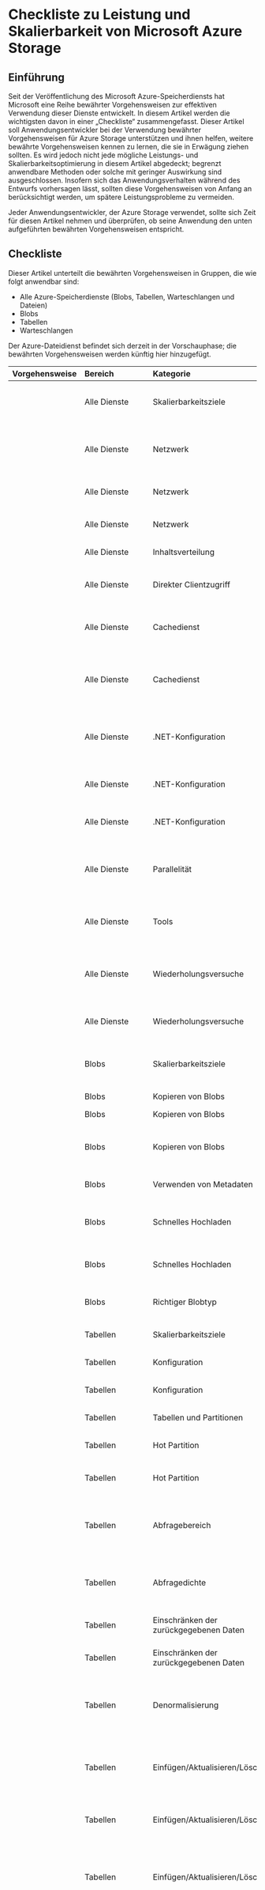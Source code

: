 <properties title="Checkliste zu Leistung und Skalierbarkeit von Microsoft Azure Storage" pageTitle="Checkliste zu Leistung und Skalierbarkeit von Microsoft Azure Storage" description="Erforderlich" metaKeywords="Optional" services="Optional" solutions="Optional" documentationCenter="Optional" authors="Tamra Myers" videoId="Optional" scriptId="Optional" />

<tags ms.service="storage" ms.workload="storage" ms.tgt_pltfrm="na" ms.devlang="dotnet" ms.topic="article" ms.date="10/08/2014" ms.author="tamram" />

# Checkliste zu Leistung und Skalierbarkeit von Microsoft Azure Storage

## Einführung

Seit der Veröffentlichung des Microsoft Azure-Speicherdiensts hat Microsoft eine Reihe bewährter Vorgehensweisen zur effektiven Verwendung dieser Dienste entwickelt. In diesem Artikel werden die wichtigsten davon in einer „Checkliste“ zusammengefasst. Dieser Artikel soll Anwendungsentwickler bei der Verwendung bewährter Vorgehensweisen für Azure Storage unterstützen und ihnen helfen, weitere bewährte Vorgehensweisen kennen zu lernen, die sie in Erwägung ziehen sollten. Es wird jedoch nicht jede mögliche Leistungs- und Skalierbarkeitsoptimierung in diesem Artikel abgedeckt; begrenzt anwendbare Methoden oder solche mit geringer Auswirkung sind ausgeschlossen. Insofern sich das Anwendungsverhalten während des Entwurfs vorhersagen lässt, sollten diese Vorgehensweisen von Anfang an berücksichtigt werden, um spätere Leistungsprobleme zu vermeiden.

Jeder Anwendungsentwickler, der Azure Storage verwendet, sollte sich Zeit für diesen Artikel nehmen und überprüfen, ob seine Anwendung den unten aufgeführten bewährten Vorgehensweisen entspricht.

## Checkliste

Dieser Artikel unterteilt die bewährten Vorgehensweisen in Gruppen, die wie folgt anwendbar sind:

-   Alle Azure-Speicherdienste (Blobs, Tabellen, Warteschlangen und Dateien)
-   Blobs
-   Tabellen
-   Warteschlangen

Der Azure-Dateidienst befindet sich derzeit in der Vorschauphase; die bewährten Vorgehensweisen werden künftig hier hinzugefügt.

<table>
<colgroup>
<col width="25%" />
<col width="25%" />
<col width="25%" />
<col width="25%" />
</colgroup>
<thead>
<tr class="header">
<th align="left">Vorgehensweise</th>
<th align="left">Bereich</th>
<th align="left">Kategorie</th>
<th align="left">Frage</th>
</tr>
</thead>
<tbody>
<tr class="odd">
<td align="left"></td>
<td align="left">Alle Dienste</td>
<td align="left">Skalierbarkeitsziele</td>
<td align="left"><a href="#subheading1">Ist Ihre Anwendung so konzipiert, dass die Skalierbarkeitsziele nicht überschritten werden?</a></td>
</tr>
<tr class="even">
<td align="left"></td>
<td align="left">Alle Dienste</td>
<td align="left">Netzwerk</td>
<td align="left"><a href="#subheading2">Haben die clientseitigen Geräte genügend Bandbreite und niedrige Latenz, um die erforderliche Leistung zu erzielen?</a></td>
</tr>
<tr class="odd">
<td align="left"></td>
<td align="left">Alle Dienste</td>
<td align="left">Netzwerk</td>
<td align="left"><a href="#subheading3">Haben die clientseitigen Geräte eine ausreichend hohe Verbindungsqualität?</a></td>
</tr>
<tr class="even">
<td align="left"></td>
<td align="left">Alle Dienste</td>
<td align="left">Netzwerk</td>
<td align="left"><a href="#subheading4">Befindet sich die Clientanwendung in der Nähe des Speicherkontos?</a></td>
</tr>
<tr class="odd">
<td align="left"></td>
<td align="left">Alle Dienste</td>
<td align="left">Inhaltsverteilung</td>
<td align="left"><a href="#subheadin5">Verwenden Sie ein CDN für die Inhaltsverteilung?</a></td>
</tr>
<tr class="even">
<td align="left"></td>
<td align="left">Alle Dienste</td>
<td align="left">Direkter Clientzugriff</td>
<td align="left"><a href="#subheading6">Verwenden Sie SAS und CORS statt eines Proxys, um direkten Zugriff auf den Speicher zu erlauben?</a></td>
</tr>
<tr class="odd">
<td align="left"></td>
<td align="left">Alle Dienste</td>
<td align="left">Cachedienst</td>
<td align="left"><a href="#subheading7">Speichert Ihre Anwendung Daten im Cache, die häufig verwendet werden und sich selten ändern?</a></td>
</tr>
<tr class="even">
<td align="left"></td>
<td align="left">Alle Dienste</td>
<td align="left">Cachedienst</td>
<td align="left"><a href="#subheading8">Führt Ihre Anwendung Batchaktualisierungen durch (durch clientseitige Zwischenspeicherung und anschließendes Hochladen in größeren Mengen)?</a></td>
</tr>
<tr class="odd">
<td align="left"></td>
<td align="left">Alle Dienste</td>
<td align="left">.NET-Konfiguration</td>
<td align="left"><a href="#subheading9">Haben Sie Ihren Client zur Verwendung einer ausreichenden Anzahl gleichzeitiger Verbindungen konfiguriert?</a></td>
</tr>
<tr class="even">
<td align="left"></td>
<td align="left">Alle Dienste</td>
<td align="left">.NET-Konfiguration</td>
<td align="left"><a href="#subheading10">Haben Sie .NET zur Verwendung einer ausreichenden Anzahl von Threads konfiguriert?</a></td>
</tr>
<tr class="odd">
<td align="left"></td>
<td align="left">Alle Dienste</td>
<td align="left">.NET-Konfiguration</td>
<td align="left"><a href="#subheading11">Verwenden Sie .NET 4.5 oder höher mit verbesserter Garbage Collection?</a></td>
</tr>
<tr class="even">
<td align="left"></td>
<td align="left">Alle Dienste</td>
<td align="left">Parallelität</td>
<td align="left"><a href="#subheading12">Haben Sie sichergestellt, dass die Parallelität entsprechend gebunden ist, sodass weder die Clientkapazitäten noch die Skalierbarkeitsziele überlastet werden?</a></td>
</tr>
<tr class="odd">
<td align="left"></td>
<td align="left">Alle Dienste</td>
<td align="left">Tools</td>
<td align="left"><a href="#subheading13">Verwenden Sie die aktuellste Version der von Microsoft bereitgestellten Clientbibliotheken und Tools?</a></td>
</tr>
<tr class="even">
<td align="left"></td>
<td align="left">Alle Dienste</td>
<td align="left">Wiederholungsversuche</td>
<td align="left"><a href="#subheading14">Verwenden Sie exponentiell ansteigende Wartezeiten für Wiederholungsversuche, um Fehler und Zeitüberschreitungen zu vermeiden?</a></td>
</tr>
<tr class="odd">
<td align="left"></td>
<td align="left">Alle Dienste</td>
<td align="left">Wiederholungsversuche</td>
<td align="left"><a href="#subheading15">Vermeidet Ihre Anwendung Wiederholungsversuche für nicht wiederholbare Fehler?</a></td>
</tr>
<tr class="even">
<td align="left"></td>
<td align="left">Blobs</td>
<td align="left">Skalierbarkeitsziele</td>
<td align="left"><a href="#subheading16">Bleibt Ihre Anwendung innerhalb der Bandbreiten- oder Vorgangs-Skalierbarkeitsziele für einzelne Blobs?</a></td>
</tr>
<tr class="odd">
<td align="left"></td>
<td align="left">Blobs</td>
<td align="left">Kopieren von Blobs</td>
<td align="left"><a href="#subheading17">Kopieren Sie Blobs effizient?</a></td>
</tr>
<tr class="even">
<td align="left"></td>
<td align="left">Blobs</td>
<td align="left">Kopieren von Blobs</td>
<td align="left"><a href="#subheading18">Verwenden Sie AzCopy für Massenkopien von Blobs?</a></td>
</tr>
<tr class="odd">
<td align="left"></td>
<td align="left">Blobs</td>
<td align="left">Kopieren von Blobs</td>
<td align="left"><a href="#subheading19">Verwenden Sie Azure Import/Export zum Übertragen von großen Datenmengen?</a></td>
</tr>
<tr class="even">
<td align="left"></td>
<td align="left">Blobs</td>
<td align="left">Verwenden von Metadaten</td>
<td align="left"><a href="#subheading20">Speichern Sie häufig verwendete Metadaten für Blobs in ihren Metadaten?</a></td>
</tr>
<tr class="odd">
<td align="left"></td>
<td align="left">Blobs</td>
<td align="left">Schnelles Hochladen</td>
<td align="left"><a href="#subheading21">Wenn Sie versuchen, einen Blob schnell hochzuladen, laden Sie dann Blöcke parallel hoch?</a></td>
</tr>
<tr class="even">
<td align="left"></td>
<td align="left">Blobs</td>
<td align="left">Schnelles Hochladen</td>
<td align="left"><a href="#subheading22">Wenn Sie versuchen, mehrere Blobs schnell hochzuladen, laden Sie dann Blobs parallel hoch?</a></td>
</tr>
<tr class="odd">
<td align="left"></td>
<td align="left">Blobs</td>
<td align="left">Richtiger Blobtyp</td>
<td align="left"><a href="#subheading23">Verwenden Sie jeweils Seiten-Blobs oder Block-Blobs?</a></td>
</tr>
<tr class="even">
<td align="left"></td>
<td align="left">Tabellen</td>
<td align="left">Skalierbarkeitsziele</td>
<td align="left"><a href="#subheading24">Nähern Sie sich den Skalierbarkeitszielen für Entitäten pro Sekunde?</a></td>
</tr>
<tr class="odd">
<td align="left"></td>
<td align="left">Tabellen</td>
<td align="left">Konfiguration</td>
<td align="left"><a href="#subheading25">Verwenden Sie JSON für Ihre Tabellenanforderungen?</a></td>
</tr>
<tr class="even">
<td align="left"></td>
<td align="left">Tabellen</td>
<td align="left">Konfiguration</td>
<td align="left"><a href="#subheading26">Haben Sie Nagle deaktiviert, um die Leistung kleiner Anfragen zu verbessern?</a></td>
</tr>
<tr class="odd">
<td align="left"></td>
<td align="left">Tabellen</td>
<td align="left">Tabellen und Partitionen</td>
<td align="left"><a href="#subheading27">Haben Sie Ihre Daten richtig partitioniert?</a></td>
</tr>
<tr class="even">
<td align="left"></td>
<td align="left">Tabellen</td>
<td align="left">Hot Partition</td>
<td align="left"><a href="#subheading28">Vermeiden Sie Nur-Anhängen/Nur-Voranstellen-Muster?</a></td>
</tr>
<tr class="odd">
<td align="left"></td>
<td align="left">Tabellen</td>
<td align="left">Hot Partition</td>
<td align="left"><a href="#subheading29">Verteilen sich Ihre Einfügungen/Aktualisierungen auf mehrere Partitionen?</a></td>
</tr>
<tr class="even">
<td align="left"></td>
<td align="left">Tabellen</td>
<td align="left">Abfragebereich</td>
<td align="left"><a href="#subheading30">Haben Sie Ihr Schema so konzipiert, dass in den meisten Fällen Punktabfragen verwendet werden können und Tabellenabfragen nur sparsam erfolgen?</a></td>
</tr>
<tr class="odd">
<td align="left"></td>
<td align="left">Tabellen</td>
<td align="left">Abfragedichte</td>
<td align="left"><a href="#subheading31">Erfassen Ihre Abfragen normalerweise nur Zeilen für die Rückgabe, die Ihre Anwendung auch verwenden wird?</a></td>
</tr>
<tr class="even">
<td align="left"></td>
<td align="left">Tabellen</td>
<td align="left">Einschränken der zurückgegebenen Daten</td>
<td align="left"><a href="#subheading32">Verwenden Sie Filterung, um die Rückgabe nicht benötigter Entitäten zu vermeiden?</a></td>
</tr>
<tr class="odd">
<td align="left"></td>
<td align="left">Tabellen</td>
<td align="left">Einschränken der zurückgegebenen Daten</td>
<td align="left"><a href="#subheading33">Verwenden Sie Projektion, um die Rückgabe nicht benötigter Eigenschaften zu vermeiden?</a></td>
</tr>
<tr class="even">
<td align="left"></td>
<td align="left">Tabellen</td>
<td align="left">Denormalisierung</td>
<td align="left"><a href="#subheading34">Haben Sie Ihre Daten so normalisiert, dass Sie ineffiziente Abfragen oder mehrere Leseanforderungen beim Abrufen von Daten vermeiden?</a></td>
</tr>
<tr class="odd">
<td align="left"></td>
<td align="left">Tabellen</td>
<td align="left">Einfügen/Aktualisieren/Löschen</td>
<td align="left"><a href="#subheading35">Verwenden Sie Batchverarbeitung für Anforderungen, die transaktional oder gleichzeitig erfolgen, um Roundtrips zu reduzieren?</a></td>
</tr>
<tr class="even">
<td align="left"></td>
<td align="left">Tabellen</td>
<td align="left">Einfügen/Aktualisieren/Löschen</td>
<td align="left"><a href="#subheading36">Vermeiden Sie das Abrufen von Entitäten, nur um zu bestimmen, ob Einfügen oder Aktualisieren erforderlich ist?</a></td>
</tr>
<tr class="odd">
<td align="left"></td>
<td align="left">Tabellen</td>
<td align="left">Einfügen/Aktualisieren/Löschen</td>
<td align="left"><a href="#subheading37">Haben Sie überlegt, Datenreihen, die häufig zusammen abgerufen werden, in einer einzigen Entität als Eigenschaften zu speichern statt in mehreren Entitäten?</a></td>
</tr>
<tr class="even">
<td align="left"></td>
<td align="left">Tabellen</td>
<td align="left">Einfügen/Aktualisieren/Löschen</td>
<td align="left"><a href="#subheading38">Haben Sie überlegt, für Entitäten, die immer zusammen abgerufen werden und in Batches geschrieben werden können (z. B. Zeitreihendaten), Blobs statt Tabellen zu verwenden?</a></td>
</tr>
<tr class="odd">
<td align="left"></td>
<td align="left">Warteschlangen</td>
<td align="left">Skalierbarkeitsziele</td>
<td align="left"><a href="#subheading39">Nähern Sie sich den Skalierbarkeitszielen für Nachrichten pro Sekunde?</a></td>
</tr>
<tr class="even">
<td align="left"></td>
<td align="left">Warteschlangen</td>
<td align="left">Konfiguration</td>
<td align="left"><a href="#subheading40">Haben Sie Nagle deaktiviert, um die Leistung kleiner Anfragen zu verbessern?</a></td>
</tr>
<tr class="odd">
<td align="left"></td>
<td align="left">Warteschlangen</td>
<td align="left">Nachrichtengröße</td>
<td align="left"><a href="#subheading41">Sind Ihre Nachrichten kompakt, um die Leistung der Warteschlange zu verbessern?</a></td>
</tr>
<tr class="even">
<td align="left"></td>
<td align="left">Warteschlangen</td>
<td align="left">Massenabruf</td>
<td align="left"><a href="#subheading41">Rufen Sie mehrere Nachrichten mit einem einzigen „Get“-Vorgang ab?</a></td>
</tr>
<tr class="odd">
<td align="left"></td>
<td align="left">Warteschlangen</td>
<td align="left">Abrufhäufigkeit</td>
<td align="left"><a href="#subheading42">Rufen Sie häufig genug ab, um die gefühlte Latenz der Anwendung zu reduzieren?</a></td>
</tr>
<tr class="even">
<td align="left"></td>
<td align="left">Warteschlangen</td>
<td align="left">Aktualisieren von Nachrichten</td>
<td align="left"><a href="#subheading43">Verwenden Sie UpdateMessage, um den Fortschritt bei der Nachrichtenverarbeitung zu speichern und so nicht die gesamten Nachrichten erneut verarbeiten zu müssen, falls ein Fehler auftritt?</a></td>
</tr>
<tr class="odd">
<td align="left"></td>
<td align="left">Warteschlangen</td>
<td align="left">Architektur</td>
<td align="left"><a href="#subheading44">Verwenden Sie Warteschlangen, um die gesamte Anwendung besser skalierbar zu machen, indem Sie Arbeitsauslastungen mit langer Laufzeit aus dem kritischen Pfad heraushalten und unabhängig skalieren?</a></td>
</tr>
</tbody>
</table>

## <a name="allservices"></a>Alle Dienste

In diesem Abschnitt sind bewährte Vorgehensweisen für die Verwendung von allen Azure-Speicherdiensten (Blobs, Tabellen, Warteschlangen und Dateien) aufgelistet.

### <a name="subheading1"></a>Skalierbarkeitsziele

Jeder Azure-Speicherdienst hat Skalierbarkeitsziele für Kapazität (GB), Transaktionsrate und Bandbreite. Wenn Ihre Anwendung eines der Skalierbarkeitsziele erreicht oder überschreitet, kann es zu erhöhter Transaktionslatenz oder Drosselung kommen. Sobald ein Speicherdienst Ihre Anwendung drosselt, gibt der Dienst den Fehlercode „503 Server Busy“ oder „500 Operation Timeout“ für manche Speichertransaktionen zurück. In diesem Abschnitt werden die allgemeine Vorgehensweise zur Handhabung von Skalierbarkeitszielen sowie speziell die Bandbreiten-Skalierbarkeitsziele behandelt. In späteren Abschnitten zu den einzelnen Speicherdiensten werden die Skalierbarkeitsziele im jeweiligen Dienstkontext erläutert:

-   [Blob-Bandbreite und Anfragen pro Sekunde][Bleibt Ihre Anwendung innerhalb der Bandbreiten- oder Vorgangs-Skalierbarkeitsziele für einzelne Blobs?]
-   [Tabellenentitäten pro Sekunde][Nähern Sie sich den Skalierbarkeitszielen für Entitäten pro Sekunde?]
-   [Warteschlangennachrichten pro Sekunde][Nähern Sie sich den Skalierbarkeitszielen für Nachrichten pro Sekunde?]

#### <a name="sub1bandwidth"></a>Bandbreiten-Skalierbarkeitsziele für alle Dienste

Zum Redaktionszeitpunkt betrugen die Bandbreitenziele in den USA für georedundante Speicherkonten (GRS) 10 Gigabit pro Sekunde (GBit/s) für eingehende Daten (an das Speicherkonto gesendete Daten) und 20 Gigabit pro Sekunde (GBit/s) für ausgehende Daten (vom Speicherkonto aus gesendete Daten). Für lokale redundante Speicherkonten (LRS) liegen die Grenzen höher – 20 GBit/s für eingehende und 30 GBit/s für ausgehende Daten. Internationale Bandbreitengrenzen können niedriger sein. Informationen dazu finden Sie auf der Seite [Skalierbarkeitsziele][Skalierbarkeitsziele]. Weitere Informationen zu den Speicherredundanzoptionen finden Sie unter den Links zu [Nützliche Ressourcen][Nützliche Ressourcen] weiter unten.

#### Vorgehensweise bei Annäherung an das Skalierbarkeitsziel

Wenn sich Ihre Anwendung den Skalierbarkeitszielen für ein Speicherkonto nähert, sollten Sie eine der folgenden Vorgehensweisen wählen:

-   Berücksichtigen Sie die Arbeitsauslastung, aufgrund derer Ihre Anwendung das Skalierbarkeitsziel erreicht oder überschreitet. Können Sie diese anders konzipieren, um weniger Bandbreite bzw. Kapazität oder weniger Transaktionen zu verwenden?
-   Wenn eine Anwendung eines der Skalierbarkeitsziele überschreiten muss, sollten Sie mehrere Speicherkonten erstellen und die Anwendungsdaten auf mehrere Speicherkonten aufteilen. Konzipieren Sie in diesem Fall die Anwendung so, dass Sie künftig weitere Speicherkonten für den Lastenausgleich hinzufügen können. Zum Redaktionszeitpunkt konnte jedes Azure-Abonnement über bis zu 100 Speicherkonten verfügen. Speicherkonten verursachen keine Kosten außer die Nutzung in Bezug auf gespeicherte Daten, durchgeführte Transaktionen und übertragene Daten.
-   Wenn Ihre Anwendung das Bandbreitenziel erreicht, versuchen Sie, die Daten im Client zu komprimieren, um die erforderliche Bandbreite zum Senden der Daten an den Speicherdienst zu reduzieren. Obwohl dies Bandbreite spart und die Netzwerkleistung erhöhen kann, kann es auch negative Auswirkungen haben. Sie sollten die Leistungsauswirkung in Bezug auf die zusätzliche Verarbeitung beim Komprimieren und Dekomprimieren der Daten im Client beobachten. Außerdem kann das Speichern komprimierter Daten die Fehlerbehebung erschweren, da es schwieriger sein kann, gespeicherte Daten mithilfe von Standardtools anzuzeigen.
-   Wenn Ihre Anwendung die Skalierbarkeitsziele erreicht, stellen Sie sicher, dass Sie exponentiell ansteigende Wartezeiten für Wiederholungsversuche verwenden (siehe [Wiederholungsversuche][Verwenden Sie exponentiell ansteigende Wartezeiten für Wiederholungsversuche, um Fehler und Zeitüberschreitungen zu vermeiden?]). Sie sollten besser sicherstellen, dass Sie sich nicht an die Skalierbarkeitsziele annähern (mit einer der oben angegebenen Methoden), aber dies sorgt ebenfalls dafür, dass die Anwendung keine schnellen Wiederholungen versucht, sodass die Drosselung schlimmer wird.

#### Nützliche Ressourcen

Die folgenden Links enthalten zusätzliche Details zu den Skalierbarkeitszielen:

-   Sie können die aktuellen Skalierbarkeitsziele auf der Seite [Ziele für Skalierbarkeit und Leistung des Azure-Speichers][Skalierbarkeitsziele] auf MSDN anzeigen.
-   Mehr über Speicherredundanzoptionen erfahren Sie im Blogbeitrag [Windows Azure-Speicher: Redundanzoptionen und Lesezugriff georedundanter Speicher][Windows Azure-Speicher: Redundanzoptionen und Lesezugriff georedundanter Speicher] – weitere Details im nächsten Abschnitt.
-   Aktuelle Informationen zu den Preisdetails für Azure-Dienste finden Sie auf der Seite [Azure-Preise auf einen Blick][Azure-Preise auf einen Blick].

### Netzwerk

Auch wenn die API-Aufrufe eine Rolle spielen, haben häufig die physischen Netzwerkeinschränkungen deutliche Auswirkungen auf die Leistung. Nachfolgend sind einige der Einschränkungen beschrieben, auf die Benutzer treffen können.

#### Client-Netzwerkkapazität

##### <a name="subheading2"></a>Durchsatz

Bei der Bandbreite liegt das Problem häufig in der Clientkapazität. Während beispielsweise ein Speicherkonto 10 GBit/s oder mehr an eingehenden Daten verarbeiten kann (siehe [Bandbreiten-Skalierbarkeitsziele][Bandbreiten-Skalierbarkeitsziele]), beträgt die Netzwerkgeschwindigkeit in einer „kleinen“ Azure-Workerrolleninstanz maximal 100 MBit/s. Größere Azure-Instanzen verfügen über NICs mit höherer Kapazität, daher sollten Sie erwägen, eine größere Instanz oder mehr VMs zu verwenden, wenn Sie höhere Netzwerkbegrenzungen auf einem einzelnen Computer benötigen. Wenn Sie von einer lokalen Anwendung aus auf einen Speicherdienst zugreifen, gilt dieselbe Regel: Informieren Sie sich über die Netzwerkkapazitäten des Clientgeräts und die Netzwerkverbindung zum Azure-Speicherstandort, und optimieren Sie diese entweder oder entwerfen Sie die Anwendung so, dass sie diesen Kapazitäten entspricht.

##### <a name="subheading3"></a>Verbindungsqualität

Seien Sie sich wie bei jeder Netzwerknutzung bewusst, dass Netzwerkbedingungen, die zu Fehlern und Paketverlusten führen, den effektiven Durchsatz verlangsamen. Die Verwendung von WireShark oder NetMon kann bei der Diagnose dieses Problems helfen.

##### Nützliche Ressourcen

Informationen zur Größe virtueller Computer und zur zugewiesenen Bandbreite finden Sie unter [Bewährte Vorgehensweisen für den Entwurf umfangreicher Dienste auf Azure Cloud Services][Bewährte Vorgehensweisen für den Entwurf umfangreicher Dienste auf Azure Cloud Services] auf MSDN.

#### <a name="subheading4"></a>Speicherort

In jeder verteilten Umgebung wird die beste Leistung erzielt, indem der Client in der Nähe des Servers platziert wird. Zum Zugriff auf den Azure-Speicher mit der niedrigsten Latenz befindet sich der beste Standort für den Client innerhalb derselben Azure-Region. Wenn Sie beispielsweise eine Azure-Website haben, die den Azure-Speicher verwendet, sollten Sie beide innerhalb derselben Region platzieren (z. B. Westeuropa oder Südostasien). Dadurch werden Latenz und Kosten verringert – zum Redaktionszeitpunkt war die Bandbreitennutzung innerhalb einer Region kostenlos.

Wenn Ihre Clientanwendungen nicht in Azure gehostet werden (beispielsweise Apps für Mobilgeräte oder lokale Enterprise Services), wird die Latenz ebenfalls durch Platzierung des Speicherkontos in einer Region in der Nähe der Geräte, die darauf zugreifen, reduziert. Falls Ihre Clients weit verteilt sind (z. B. einige in Nordamerika und andere in Europa), sollten Sie die Verwendung mehrerer Speicherkonten in Betracht ziehen: eines in der Region Nordamerika und eines in der Region Europa. Dadurch wird die Latenz für Benutzer in beiden Regionen reduziert. Diese Vorgehensweise ist meist einfacher zu implementieren, wenn die in der Anwendung gespeicherten Daten speziell für bestimmte Benutzer gelten und keine Datenreplikation zwischen den Speicherkonten erforderlich ist. Für eine verbreitete Inhaltsverteilung wird ein CDN empfohlen. Weitere Details dazu finden Sie im nächsten Abschnitt.

### <a name="subheading5"></a>Inhaltsverteilung

Manchmal muss eine Anwendung denselben Inhalt für mehrere Benutzer bereitstellen (z. B. ein Produkt-Demovideo auf der Startseite einer Website), die sich entweder in derselben oder in verschiedenen Regionen befinden. In diesem Fall sollten Sie ein Content Delivery Network (CDN) wie das Azure CDN verwenden, und das CDN nutzt den Azure-Speicher als Datenursprung. Im Gegensatz zum Azure-Speicherkonto, das in genau einer Region vorhanden ist und Inhalte nicht mit niedriger Latenz an andere Regionen liefern kann, verwendet das Azure CDN Server in mehreren Rechenzentren weltweit. Darüber hinaus unterstützt ein CDN in der Regel höhere Ausgangsgrenzen als ein einzelnes Speicherkonto.

Weitere Informationen zum Azure CDN finden Sie unter [Azure CDN][Azure CDN].

### <a name="subheading6"></a>Verwenden von SAS und CORS

Wenn Sie Code JavaScript im Webbrowser eines Benutzers oder eine mobile App zum Zugriff auf Daten im Azure-Speicher autorisieren müssen, besteht eine Möglichkeit in der Verwendung einer Anwendung in der Webrolle als Proxy: das Gerät des Benutzers authentifiziert sich bei der Webrolle, die sich wiederum beim Speicherdienst authentifiziert. Auf diese Weise müssen Sie den Speicherkontoschlüssel nicht gegenüber unsicheren Geräten offenbaren. Dies sorgt jedoch für eine deutliche Belastung der Webrolle, da alle zwischen dem Benutzergerät und dem Speicherdienst übertragenen Daten über die Webrolle weitergeleitet werden. Sie können die Verwendung einer Webrolle als Proxy für den Speicherdienst durch die Verwendung von Shared Access Signatures (SAS) vermeiden, manchmal im Zusammenhang mit Cross-Origin Resource Sharing-Headers (CORS). Durch SAS kann das Benutzergerät Anfragen mithilfe eines beschränkten Zugriffstokens direkt an den Speicherdienst stellen. Wenn beispielsweise ein Benutzer ein Foto in die Anwendung hochladen möchte, kann Ihre Webrolle ein SAS-Token generieren und an das Benutzergerät senden, um für 30 Minuten Schreibzugriff auf einen bestimmten Blob oder Container zu gewähren (danach läuft das SAS-Token ab).

Normalerweise lässt der Browser kein JavaScript auf einer Seite zu, die von einer Website auf einer Domäne gehostet wird, um bestimmte Vorgänge wie „PUT“ auf einer anderen Domäne auszuführen. Wenn Sie beispielsweise eine Webrolle unter „contosomarketing.cloudapp.net“ hosten und clientseitiges JavaScript verwenden möchten, um einen Blob in das Speicherkonto unter „contosoproducts.blob.core.windows.net“ hochzuladen, verhindert die Ursprungsrichtlinie des Browsers diesen Vorgang. CORS ist eine Browserfunktion, mit deren Hilfe die Zieldomäne (in diesem Fall das Speicherkonto) dem Browser mitteilen kann, dass sie Anfragen aus der Quelldomäne (in diesem Fall von der Webrolle) vertraut.

Beide dieser Technologien können dabei helfen, unnötige Lasten (und Engpässe) in der Webanwendung zu vermeiden.

#### Nützliche Ressourcen

Weitere Informationen zu SAS finden Sie unter [Shared Access Signatures, Teil 1: Grundlagen zum SAS-Modell][Shared Access Signatures, Teil 1: Grundlagen zum SAS-Modell].

Weitere Informationen zu CORS finden Sie unter [Cross-Origin Resource Sharing (CORS)-Support für den Azure-Speicherdienst][Cross-Origin Resource Sharing (CORS)-Support für den Azure-Speicherdienst] auf MSDN.

### Cachedienst

#### <a name="subheading7"></a>Abrufen von Daten

In der Regel sollte das Abrufen von Daten von einem Dienst nur einmal erfolgen, nicht zweimal. Denken Sie an das Beispiel einer MVC-Webanwendung, die in einer Webrolle ausgeführt wird, die bereits einen Blob von 50 MB aus dem Speicherdienst abgerufen hat, der als Inhalt für einen Benutzer bereitgestellt wird. Die Anwendung kann anschließend entweder denselben Blob bei jeder Benutzeranforderung erneut abrufen oder ihn lokal auf der Festplatte zwischenspeichern und die zwischengespeicherte Version für nachfolgende Benutzeranforderungen erneut verwenden. Außerdem könnte die Anwendung immer, wenn ein Benutzer die Daten anfordert, eine GET-Anforderung mit einem Bedingungsheader für die Änderungszeit ausgeben, um nicht jedes Mal den gesamten Blob abzurufen, wenn er nicht geändert wurde. Dies funktioniert auch für Tabellenentitäten.

In einigen Fällen können Sie festlegen, dass die Anwendung davon ausgehen kann, dass der Blob nach dem Abrufen für eine bestimmte Zeit gültig bleibt und dass die Anwendung während dieses Zeitraums nicht prüfen muss, ob der Blob geändert wurde.

Konfigurations-, Such- und andere Daten, die immer von der Anwendung verwendet werden, sind hervorragend für die Zwischenspeicherung geeignet.

Ein Beispiel für das Abrufen der Blobeigenschaften mithilfe von .NET, um das letzte Änderungsdatum zu ermitteln, finden Sie unter [Festlegen und Abrufen von Eigenschaften und Metadaten][Festlegen und Abrufen von Eigenschaften und Metadaten] auf MSDN. Informationen zu bedingten Downloads finden Sie unter [Angeben von bedingten Headern für Vorgänge des Blob-Diensts][Angeben von bedingten Headern für Vorgänge des Blob-Diensts] auf MSDN.

#### <a name="subheading8"></a>Stapelweises Hochladen von Daten

In einigen Anwendungsszenarien können Sie Daten lokal aggregieren und dann regelmäßig als Batch hochladen, statt die einzelnen Daten sofort hochzuladen. Angenommen, eine Webanwendung speichert eine Protokolldatei der Aktivitäten: die Anwendung kann entweder die Details jeder Aktivität sofort als Tabellenentität hochladen (was viele Speichervorgänge erforderlich macht) oder die Aktivitätsdetails in einer lokalen Protokolldatei speichern und dann regelmäßig alle Aktivitätsdetails als Datei mit Trennzeichen in den Blob hochladen. Wenn jeder Protokolleintrag eine Größe von 1 KB hat, können Sie Tausende davon in einer einzigen „Put Blob“-Transaktion übertragen (Sie können bis zu 64 MB in einer einzigen Blob-Transaktion hochladen). Wenn der Rechner allerdings vor dem Hochladen abstürzt, können eventuell einige Protokolldaten verloren gehen; der Anwendungsentwickler muss die Möglichkeit von Fehlern auf dem Clientgerät oder beim Hochladen berücksichtigen. Wenn die Aktivitätsdaten für bestimmte Zeitspannen heruntergeladen werden sollen (nicht nur für eine Aktivität), dann sind Blobs gegenüber Tabellen vorzuziehen.

### .NET-Konfiguration

Für die Verwendung des .NET Frameworks sind in diesem Abschnitt einige Schnellkonfigurationseinstellungen aufgelistet, die eine deutliche Leistungsoptimierung bewirken. Bei Verwendung anderer Sprachen sollten Sie sich informieren, ob es ähnliche Konzepte für die jeweilige Sprache gibt.

#### <a name="subheading9"></a>Erhöhen des Standardverbindungslimits

In .NET erhöht der folgende Code das Standardverbindungslimit (das normalerweise 2 in einer Clientumgebung oder 10 in einer Serverumgebung beträgt) auf 100. In der Regel sollten Sie den Wert auf die ungefähre Anzahl der Threads, die von der Anwendung verwendet werden, setzen.

    ServicePointManager.DefaultConnectionLimit = 100; //(Or More)  

Sie müssen das Verbindungslimit festlegen, bevor Sie die Verbindungen öffnen.

Für andere Programmiersprachen erfahren Sie das Verbindungslimit aus der zugehörigen Dokumentation.

Weitere Informationen finden Sie im Eintrag [Webdienste: Gleichzeitige Verbindungen][Webdienste: Gleichzeitige Verbindungen] auf MSDN.

#### <a name="subheading10"></a>Erhöhen der Mindestanzahl von Threadpool-Threads bei Verwendung von synchronem Code mit asynchronen Aufgaben

Dieser Code erhöht die Mindestanzahl von Threadpool-Threads:

    ThreadPool.SetMinThreads(100,100); //(Determine the right number for your application)  

Weitere Informationen finden Sie unter [ThreadPool.SetMinThreads-Methode][ThreadPool.SetMinThreads-Methode] auf MSDN.

#### <a name="subheading11"></a>Nutzung der .NET 4.5 Garbage Collection

Verwenden Sie .NET 4.5 oder höher, damit die Clientanwendung die Leistungsverbesserungen bei der Server Garbage Collection nutzen kann.

Weitere Informationen finden Sie im Artikel [Eine Übersicht der Leistungsverbesserungen in .NET 4.5][Eine Übersicht der Leistungsverbesserungen in .NET 4.5] auf MSDN.

### <a name="subheading12"></a>Uneingeschränkte Parallelität

Während Parallelität großartig für die Leistung sein kann, verwenden Sie uneingeschränkte Parallelität (ohne Beschränkung der Anzahl von Threads und/oder parallelen Anforderungen) zum Hochladen oder Herunterladen von Daten mit Vorsicht. Das gilt auch für mehrere Worker zum Zugriff auf mehrere Partitionen (Container, Warteschlangen oder Tabellenpartitionen) im selben Speicherkonto oder für den Zugriff auf mehrere Elemente in derselben Partition. Bei uneingeschränkter Parallelität kann die Kapazität des Clientgeräts oder das Skalierbarkeitsziel des Speicherkontos überschritten werden, sodass es zu höherer Latenz und Drosselung kommt.

### <a name="subheading13"></a>Speicherclientbibliotheken und Tools

Verwenden Sie immer die neuesten von Microsoft bereitgestellten Clientbibliotheken und Tools. Zum Redaktionszeitpunkt sind RTM-Bibliotheken für .NET, Windows Phone, Windows Runtime und Java sowie Vorschaubibliotheken in anderen Sprachen wie node.js und C++ verfügbar. Darüber hinaus hat Microsoft PowerShell-Cmdlets und plattformübergreifende Befehlszeilentools in Node.js für die Verwendung mit dem Azure-Speicher entwickelt. Microsoft entwickelt diese Tools aktiv im Hinblick auf die Leistung, hält sie auf dem aktuellen Stand der Dienstversionen und stellt sicher, dass sie viele der bewährten Leistungsmethoden intern abwickeln.

### Wiederholungsversuche

#### <a name="subheading14"></a>Drosselung/Server ausgelastet

In einigen Fällen kann der Speicherdienst Ihre Anwendung drosseln oder einfach aufgrund einer vorübergehenden Bedingung nicht in der Lage sein, die Anforderung auszuführen, sodass ein Fehlercode „503 Server Busy“ oder „500 Operation Timeout“ zurückgegeben wird. Dies kann passieren, wenn Ihre Anwendung sich an die Skalierbarkeitsziele annähert oder wenn das System Ihre partitionierten Daten neu ausgleicht, um einen höheren Durchsatz zu ermöglichen. Die Clientanwendung sollte normalerweise den Vorgang erneut versuchen, der diesen Fehler verursacht hat; ein späterer Versuch derselben Anforderung kann erfolgreich sein. Wenn der Speicherdienst jedoch Ihre Anwendung drosselt, weil die Skalierbarkeitsziele überschritten wurden, oder wenn der Dienst aus einem anderen Grund nicht in der Lage war, die Anforderung auszuführen, verschlimmern aggressive Wiederholungsversuche meist das Problem. Aus diesem Grund sollten Sie exponentiell ansteigende Wartezeiten verwenden (dieses Verhalten wird standardmäßig von den Clientbibliotheken verwendet). Beispielsweise kann Ihre Anwendung nach 2 Sekunden, dann nach 4 Sekunden, nach 10 Sekunden und nach 30 Sekunden einen Wiederholungsversuch starten und dann komplett aufgeben. Dieses Verhalten führt dazu, dass Ihre Anwendung die Dienstbelastung deutlich reduziert, statt Probleme weiter zu verschärfen.

Beachten Sie, dass Verbindungsfehler sofort wiederholt werden können, da sie kein Ergebnis einer Drosselung sind und nur vorübergehend bestehen sollten.

#### <a name="subheading15"></a>Nicht wiederholbare Fehler

Die Clientbibliotheken erkennen, welche Fehler Wiederholungsversuche nach sich ziehen und welche nicht. Wenn Sie jedoch Ihren eigenen Code für die Speicher-REST-API schreiben, beachten Sie, auf welche Fehler keine Wiederholungsversuche folgen sollten: Beispiel: Die Antwort 400 (unzulässige Anforderung) gibt an, dass die Clientanwendung eine Anforderung gesendet hat, die nicht verarbeitet werden konnte, da sie nicht in der erwarteten Form vorlag. Das erneute Senden dieser Anforderung führt jedes Mal zur selben Antwort, daher ist es nicht sinnvoll, es wiederholt zu versuchen. Wenn Sie Ihren eigenen Code für die Speicher-REST-API schreiben, beachten Sie, was die Fehlercodes bedeuten und ob sie Wiederholungsversuche nach sich ziehen sollten.

#### Nützliche Ressourcen

Weitere Informationen zu Speicherfehlercodes finden Sie unter [Status- und Fehlercodes][Status- und Fehlercodes] auf der Microsoft Azure-Website.

## Blobs

Zusätzlich zu den zuvor beschriebenen bewährten Vorgehensweisen für [Alle Dienste][Alle Dienste] können die folgenden bewährten Vorgehensweisen speziell für den Blobdienst angewendet werden.

### Blob-spezifische Skalierbarkeitsziele

#### <a name="subheading16"></a>Bandbreite und Vorgänge pro Blob

Sie können in einem einzelnen Blob bis zu maximal 60 MB/Sekunde lesen oder schreiben (dies entspricht etwa 480 MBit/s), was die Kapazität vieler clientseitigen Netzwerke (einschließlich der physischen NIC auf dem Clientgerät) übersteigt. Außerdem unterstützt ein einzelner Blob bis zu 500 Anforderungen pro Sekunde. Wenn Sie über mehrere Clients verfügen, die denselben Blob lesen und Sie dieses Limit wahrscheinlich überschreiten, sollten Sie ein CDN für die Blob-Verteilung verwenden.

Weitere Informationen zum Zieldurchsatz für Blobs finden Sie unter [Skalierbarkeits- und Leistungsziele für Windows Azure-Speicher][Skalierbarkeitsziele] auf MSDN.

### Kopieren und Verschieben von Blobs

#### <a name="subheading17"></a>Kopieren von Blobs

Mit der Version 2012-02-12 der Speicher-REST-API wurde die hilfreiche Möglichkeit eingeführt, Blobs über Konten hinweg zu kopieren. Eine Clientanwendung kann den Speicherdienst anweisen, einen Blob aus einer anderen Quelle (ggf. aus einem anderen Speicherkonto) zu kopieren und dann den Dienst den Kopiervorgang asynchron durchführen lassen. Dies kann die für die Anwendung bei der Migration von Daten aus anderen Speicherkonten erforderliche Bandbreite deutlich reduzieren, da Sie die Daten nicht herunter- und wieder hochladen müssen.

Es sollte jedoch berücksichtigt werden, dass es beim Kopieren zwischen Speicherkonten keine Zeitgarantie gibt, wann der Kopiervorgang abgeschlossen ist. Wenn Ihre Anwendung das Kopieren des Blobs schnell und kontrolliert abschließen soll, kann es besser sein, den Blob zu kopieren, indem Sie ihn auf einen virtuellen Computer herunterladen und dann auf das Ziel hochladen. Stellen Sie für genaue Vorhersehbarkeit in dieser Situation sicher, dass der Kopiervorgang von einem virtuellen Computer in derselben Azure-Region durchgeführt wird, andernfalls kann sich die Netzwerkleistung auf die Kopierleistung auswirken. Darüber hinaus können Sie den Fortschritt eines asynchronen Kopiervorgangs programmgesteuert überwachen.

Beachten Sie, dass Kopien im selben Speicherkonto normalerweise sehr schnell abgeschlossen sind.

Weitere Informationen finden Sie unter [Copy BLOB][Copy BLOB] auf MSDN.

#### <a name="subheading18"></a>Verwenden von AzCopy

Das Azure-Speicherteam hat ein Befehlszeilentool namens „AzCopy“ veröffentlicht, das die Massenübertragung von vielen Blobs von, an und über Speicherkonten hinweg unterstützen soll. Dieses Tool ist für dieses Szenario optimiert und kann hohe Übertragungsraten erzielen. Die Verwendung wird für Massenszenarien beim Hochladen, Herunterladen und Kopieren empfohlen. Weitere Informationen und einen Download finden Sie [hier][hier].

#### <a name="subheading19"></a>Azure Import-/Export-Dienst

Für größere Datenmengen (mehr als 1 TB) bietet der Azure-Speicher einen Import-/Export-Dienst, der das Hochladen in und Herunterladen aus dem Blob-Speicher durch den Versand von Festplatten ermöglicht. Sie können Ihre Daten auf eine Festplatte speichern und zum Hochladen an Microsoft senden oder eine leere Festplatte zum Herunterladen der Daten an Microsoft schicken. Weitere Informationen dazu finden Sie [hier][2]. Dies kann sehr viel effizienter als das Hochladen/Herunterladen einer solchen Datenmenge über das Netzwerk sein.

### <a name="subheading20"></a>Verwenden von Metadaten

Der Blobdienst unterstützt Header-Anforderungen, die Metadaten zum Blob enthalten können. Wenn Ihre Anwendung beispielsweise die EXIF-Daten eines Fotos benötigt, kann sie das Foto herunterladen und diese extrahieren. Um Bandbreite zu sparen und die Leistung zu verbessern, kann Ihre Anwendung aber auch die EXIF-Daten in den Blob-Metadaten speichern, wenn die Anwendung das Foto hochlädt. Dann können Sie die EXIF-Daten aus den Metadaten mit der HEAD-Anforderung abrufen und so Bandbreite und die Verarbeitungszeit sparen, die bei jedem Lesen des Blobs erforderlich wäre, um die EXIF-Daten zu extrahieren. Dies kann in Fällen nützlich sein, wenn Sie nur die Metadaten benötigen und nicht den vollständigen Inhalt eines Blobs. Beachten Sie, dass pro Blob nur 8 KB Metadaten gespeichert werden können (der Dienst akzeptiert keine Anfrage, mit der mehr als das gespeichert werden soll); wenn die Daten also diese Größe überschreiten, können Sie diese Vorgehensweise nicht anwenden.

Ein Beispiel für das Abrufen der Blob-Metadaten mithilfe von .NET finden Sie unter [Festlegen und Abrufen von Eigenschaften und Metadaten][Festlegen und Abrufen von Eigenschaften und Metadaten] auf MSDN.

### Schnelles Hochladen

Um Blobs schnell hochzuladen, beantworten Sie sich zuerst folgende Frage: Laden Sie einen oder mehrere Blobs hoch? Befolgen Sie die Anleitung unten, um die richtige Methode für Ihr Szenario auszuwählen.

#### <a name="subheading21"></a>Schnelles Hochladen eines großen Blobs

Um einen großen Blob schnell hochzuladen, sollte Ihre Clientanwendung ihre Blöcke oder Seiten parallel hochladen (beachten Sie dabei die Skalierbarkeitsziele für einzelne Blobs sowie für das gesamte Speicherkonto). Die offiziell von Microsoft bereitgestellten RTM-Speicherclientbibliotheken (.NET, Java) haben die Möglichkeiten dafür. Verwenden Sie für die einzelnen Bibliotheken die unten angegebenen Objekte/Eigenschaften, um den Grad an Parallelität festzulegen.

-   .NET: Stellen Sie ParallelOperationThreadCount für ein zu verwendendes BlobRequestOptions-Objekt ein.
-   Java/Android: Verwenden Sie BlobRequestOptions.setConcurrentRequestCount()
-   Node.js: Verwenden Sie parallelOperationThreadCount entweder für die Anforderungsoptionen oder für den Blobdienst.
-   C++: Verwenden Sie die Methode blob\_request\_options::set\_parallelism\_factor.

#### <a name="subheading22"></a>Schnelles Hochladen von mehreren Blobs

Um viele Blobs schnell hochzuladen, laden Sie die Blobs parallel hoch. Dies funktioniert schneller als das Hochladen von jeweils einem Blob, dessen Blöcke parallel hochgeladen werden, da der Hochladevorgang auf mehrere Partitionen des Speicherdiensts verteilt wird. Ein einzelner Blob unterstützt einen Durchsatz von 60 MB/Sekunde (etwa 480 MBit/s). Zum Redaktionszeitpunkt unterstützten georedundante Speicherkonten (GRS) bis zu 20 GBit/s für eingehende Daten, was einem viel höheren Durchsatz als bei einem einzelnen Blob entspricht. [AzCopy][Verwenden Sie AzCopy für Massenkopien von Blobs?] führt das Hochladen standardmäßig parallel aus, was für dieses Szenario ebenfalls empfohlen wird.

### <a name="subheading23"></a>Auswählen des richtigen Blobtyps

Der Azure-Speicher unterstützt zwei Typen von Blobs: *Seiten*-Blobs und *Block*-Blobs. Je nach Nutzungsszenario wirkt sich die Auswahl des Blobtyps auf die Leistung und Skalierbarkeit der Lösung aus. Blockblobs sind gut für das effiziente Hochladen großer Datenmengen geeignet; wenn beispielsweise eine Clientanwendung Fotos oder Videos in den Blob-Speicher hochladen soll. Seitenblobs sind für den Schreibzugriff auf Daten optimiert; Azure-VHDs werden beispielsweise als Seitenblobs gespeichert.

Weitere Informationen finden Sie unter [Grundlegendes zu Block-BLOBs und Seiten-BLOBs][Grundlegendes zu Block-BLOBs und Seiten-BLOBs] auf MSDN.

## Tabellen

Zusätzlich zu den zuvor beschriebenen bewährten Vorgehensweisen für [Alle Dienste][Alle Dienste] können die folgenden bewährten Vorgehensweisen speziell für den Tabellendienst angewendet werden.

### <a name="subheading24"></a>Tabellenspezifische Skalierbarkeitsziele

Zusätzlich zur Bandbreiteneinschränkung des gesamten Speicherkontos haben Tabellen die folgende spezifische Skalierbarkeitsgrenze. Beachten Sie, dass das System den ansteigenden Datenverkehr ausbalanciert, bei plötzlichen Verkehrsspitzen wird jedoch der komplette Durchsatz nicht sofort verfügbar. Falls Ihr Datenmuster Spitzenlasten enthält, müssen Sie mit Drosselung und/oder Timeouts rechnen, während der Speicherdienst den automatischen Lastenausgleich für die Tabelle ausführt. Eine langsame Steigerung zeigt in der Regel bessere Ergebnisse, da das System genügend Zeit für den Lastenausgleich hat.

#### Entitäten pro Sekunde (Konto)

Die Skalierbarkeitsgrenze für den Tabellenzugriff liegt bei 20.000 Entitäten (je 1 KB) pro Sekunde für ein Konto. Im Allgemeinen zählt jede Entität, die eingefügt, aktualisiert, gelöscht oder gescannt wird, für dieses Ziel. Daher zählt eine Batcheinfügung, die 100 Entitäten enthält, als 100 Entitäten. Eine Abfrage, die 1.000 Entitäten scannt und 5 zurückgibt, zählt als 1.000 Entitäten.

#### Entitäten pro Sekunde (Partition)

Innerhalb einer Partition liegt das Skalierbarkeitsziel für den Tabellenzugriff bei 2.000 Entitäten (je 1 KB) pro Sekunde, mit derselben Zählweise wie im vorherigen Abschnitt beschrieben.

### Konfiguration

In diesem Abschnitt sind verschiedene Schnellkonfigurationseinstellungen aufgelistet, die eine deutliche Leistungsoptimierung im Tabellendienst bewirken.

#### <a name="subheading25"></a>Verwenden von JSON

Ab Speicherdienstversion 2013-08-15 unterstützt der Tabellendienst die Verwendung von JSON statt des XML-basierten AtomPub-Formats für die Übertragung von Tabellendaten. Dies kann die Nutzlast um bis zu 75 % verringern und die Anwendungsleistung deutlich verbessern.

Weitere Informationen finden Sie im Blogeintrag [Windows Azure-Tabellen: Einführung in JSON][Windows Azure-Tabellen: Einführung in JSON] und [Nutzlastformat für Tabellendienstvorgänge][Nutzlastformat für Tabellendienstvorgänge] auf MSDN.

#### <a name="subheading26"></a>Deaktivieren von Nagle

Der Nagle-Algorithmus ist in TCP/IP-Netzwerken weit verbreitet, um die Netzwerkleistung zu verbessern. Er ist jedoch nicht unter allen Umständen optimal (z. B. hoch interaktive Umgebungen). Für den Azure-Speicher hat der Nagle-Algorithmus negative Auswirkungen auf Anforderungen an Tabellen- und Warteschlangendienste, daher sollten Sie ihn möglichst deaktivieren.

Weitere Informationen finden Sie im Blogeintrag [Nagle-Algorithmus geht nicht freundlich mit kleinen Anfragen um][Nagle-Algorithmus geht nicht freundlich mit kleinen Anfragen um], in dem erläutert wird, warum der Nagle-Algorithmus unzureichend mit Tabellen- und Warteschlangenanforderungen interagiert und wie Sie ihn in der Clientanwendung deaktivieren.

### Schema

Wie Sie Ihre Daten präsentieren und abfragen, ist der größte Faktor mit Auswirkung auf die Leistung des Tabellendiensts. Während jede Anwendung anders ist, sind in diesem Abschnitt einige allgemeine bewährte Vorgehensweisen für folgende Bereiche beschrieben:

-   Tabellenentwurf
-   Effiziente Abfragen
-   Effiziente Datenaktualisierungen

#### <a name="subheading27"></a>Tabellen und Partitionen

Tabellen sind in Partitionen unterteilt. Jede in einer Partition gespeicherte Entität verwendet denselben Partitionsschlüssel und hat einen eindeutigen Zeilenschlüssel, damit sie innerhalb der Partition identifiziert werden kann. Partitionen bieten Vorteile, führen jedoch auch zu Skalierbarkeitsgrenzen.

-   Vorteile: Sie können die Entitäten innerhalb derselben Partition in einer einzigen, unteilbaren Batchtransaktion aktualisieren, die bis zu 100 separate Speichervorgänge enthalten kann (Gesamtgrößenlimit 4 MB). Bei derselben Menge abzurufender Entitäten können Sie auch die Daten innerhalb einer Partition effizienter abfragen als Daten, die sich über mehrere Partitionen verteilen (lesen Sie für noch mehr Empfehlungen zur Abfrage von Tabellendaten weiter).
-   Skalierbarkeitsgrenze: Für den Zugriff auf Entitäten, die in einer einzigen Partition gespeichert sind, kann kein Lastenausgleich erfolgen, da die Partitionen unteilbare Batchtransaktionen unterstützen. Aus diesem Grund ist das Skalierbarkeitsziel für eine einzelne Tabellenpartition niedriger als für den gesamten Tabellendienst.

Aufgrund dieser Eigenschaften von Tabellen und Partitionen sollten Sie die folgenden Entwurfsprinzipien beachten:

-   Daten, die Ihre Clientanwendung häufig in derselben logischen Arbeitseinheit aktualisiert oder abfragt, sollten sich in derselben Partition befinden. Der Grund dafür kann sein, dass Ihre Anwendung Schreibvorgänge aggregiert oder dass Sie unteilbare Batchtransaktionen nutzen möchten. Außerdem können Daten innerhalb einer Partition effizienter mit nur einer Abfrage abgefragt werden als Daten, die sich über mehrere Partitionen verteilen.
-   Daten, die Ihre Clientanwendung nicht in derselben logischen Arbeitseinheit einfügt/aktualisiert (Einzelabfrage oder Batchaktualisierung), sollten sich in separaten Partitionen befinden. Ein wichtiger Hinweis ist hier, dass es keine Begrenzung der Anzahl der Partitionsschlüssel in einer Tabelle gibt, daher sind selbst Millionen von Partitionsschlüsseln kein Problem und wirken sich nicht auf die Leistung aus. Wenn es sich bei Ihrer Anwendung beispielsweise um eine beliebte Website mit Benutzeranmeldung handelt, kann die Benutzer-ID als Partitionsschlüssel verwendet werden.

#### Hot Partition

Eine Hot Partition ist eine Partition, die einen überproportionalen Anteil des Datenverkehrs an ein Konto empfängt und kein Lastenausgleich erfolgen kann, da es sich um eine einzelne Partition handelt. Im Allgemeinen wird eine Hot Partition mit einer der folgenden Möglichkeiten erstellt:

##### <a name="subheading28"></a>Nur-Anhängen/Nur-Voranstellen-Muster

Das Muster „Nur anhängen“ bezieht sich darauf, dass (fast) der gesamte Datenverkehr an einen bestimmten PS abhängig von der aktuellen Zeit ansteigt oder absinkt. Ein Beispiel ist eine Anwendung, in der das aktuelle Datum als Partitionsschlüssel für Protokolldaten verwendet wird. Das führt dazu, dass alle Einfügungen in die letzte Partition der Tabelle eingefügt werden und das System keinen Lastenausgleich durchführen kann, da alle Schreibvorgänge am Ende der Tabelle erfolgen. Wenn das Datenvolumen in dieser Partition das Skalierbarkeitsziel auf Partitionsebene überschreitet, kommt es zu einer Drosselung. Es ist besser sicherzustellen, dass der Datenverkehr an mehrere Partitionen geleitet wird, um den Lastenausgleich für Anfragen in der Tabelle zu verteilen.

##### <a name="subheading29"></a>Daten mit hohem Verkehrsaufkommen

Wenn Ihr Partitionsschema dazu führt, dass in einer einzigen Partition Daten enthalten sind, die deutlich häufiger als in anderen Partitionen verwendet werden, kann ebenfalls eine Drosselung erfolgen, wenn diese Partition das Skalierbarkeitsziel für eine einzelne Partition erreicht. Sie sollten besser sicherstellen, dass Ihr Partitionsschema so angelegt ist, dass sich keine einzelne Partition an die Skalierbarkeitsziele annähert.

#### Abfragen

In diesem Abschnitt werden bewährte Vorgehensweisen für Tabellendienstabfragen erläutert.

##### <a name="subheading30"></a>Abfragebereich

Es gibt mehrere Möglichkeiten, den Entitätsbereich für die Abfrage anzugeben. Im Folgenden werden diese einzeln erläutert.

In der Regel sollten Sie Scans vermeiden (Abfragen, die sich auf mehr als eine Entität beziehen), wenn Sie jedoch scannen müssen, organisieren Sie Ihre Daten so, dass der Scan die benötigten Daten abruft, ohne eine übermäßige Menge an nicht benötigten Entitäten zurückzugeben.

###### Punktabfragen

Eine Punktabfrage ruft genau eine Entität ab. Dazu wird sowohl der Partitionsschlüssel als auch der Zeilenschlüssel der abzurufenden Entität angegeben. Diese Abfragen sind sehr effizient und Sie sollten diese so oft wie möglich verwenden.

###### Partitionsabfragen

Eine Partitionsabfrage ist eine Abfrage, die eine Gruppe von Daten mit einem gemeinsamen Partitionsschlüssel abruft. In der Regel gibt die Abfrage einen Wertebereich für den Zeilenschlüssel oder für eine Entitätseigenschaft zusätzlich zum Partitionsschlüssel an. Diese sind weniger effizient als Punktabfragen und ihr Einsatz sollte sorgfältig überlegt werden.

###### Tabellenabfragen

Eine Tabellenabfrage ist eine Abfrage, die eine Gruppe von Entitäten ohne gemeinsamen Partitionsschlüssel abruft. Diese Abfragen sind nicht effizient und Sie sollten diese möglichst vermeiden.

##### <a name="subheading31"></a>Abfragedichte

Ein weiterer Schlüsselfaktor bei der Abfrageeffizienz ist die Anzahl der zurückgegebenen Entitäten im Vergleich zur Anzahl der gescannten Entitäten, um den zurückgegebenen Satz zu suchen. Wenn Ihre Anwendung eine Tabellenabfrage mit einem Filter für einen Eigenschaftswert durchführt, den nur 1 % der Daten teilen, scannt die Abfrage 100 Entitäten für jede zurückgegebene Entität. Die zuvor erläuterten Skalierbarkeitsziele für Tabellen beziehen sich alle auf die Anzahl der gescannten Entitäten, nicht auf die Anzahl der zurückgegebenen Entitäten; auch eine niedrige Abfragedichte kann dazu führen, dass der Tabellendienst die Anwendung drosselt, da so viele Entitäten gescannt werden müssen, um die gesuchte Entität zurückzugeben. Hinweise, wie Sie dies vermeiden können, finden Sie unten im Abschnitt [Denormalisierung][Haben Sie Ihre Daten so normalisiert, dass Sie ineffiziente Abfragen oder mehrere Leseanforderungen beim Abrufen von Daten vermeiden?].

##### Einschränken der Menge der zurückgegebenen Daten

###### <a name="subheading32"></a>Filterung

Wenn Sie wissen, dass eine Abfrage Entitäten zurückgibt, die Sie in der Clientanwendung nicht benötigen, sollten Sie einen Filter verwenden, um die Größe des zurückgegebenen Sets zu reduzieren. Während die nicht an den Client zurückgegebenen Entitäten trotzdem für die Skalierbarkeitsgrenzen zählen, wird sich Ihre Anwendungsleistung aufgrund der reduzierten Netzwerknutzlast und der reduzierten Entitätenanzahl, die von der Clientanwendung verarbeitet werden müssen, verbessern. Lesen Sie trotzdem oben den Hinweis zur [Abfragedichte][Erfassen Ihre Abfragen normalerweise nur Zeilen für die Rückgabe, die Ihre Anwendung auch verwenden wird?] – die Skalierbarkeitsziele beziehen sich auf die Anzahl der gescannten Entitäten, daher kann eine Abfrage, bei der viele Entitäten herausgefiltert werden, trotzdem zur Drosselung führen, auch wenn nur wenige Entitäten zurückgegeben werden.

###### <a name="subheading33"></a>Projektion

Wenn Ihre Clientanwendung nur bestimmte Eigenschaften der Entitäten in der Tabelle benötigt, können Sie Projektion verwenden, um die Größe des zurückgegebenen Datensatzes einzuschränken. Wie bei der Filterung hilft auch dies bei der Reduzierung der Netzwerklast und der Clientverarbeitung.

##### <a name="subheading34"></a>Denormalisierung

Im Gegensatz zum Arbeiten mit relationalen Datenbanken führen die bewährten Vorgehensweisen für das effiziente Abfragen von Tabellendaten zur Denormalisierung Ihrer Daten. Das heißt, dieselben Daten werden in mehreren Entitäten dupliziert (eine für jeden Schlüssel, den Sie zum Suchen der Daten verwenden könnten), um die Anzahl der Entitäten zu minimieren, die eine Abfrage scannen muss, um die vom Client benötigten Daten zu finden, statt eine große Anzahl von Entitäten zu scannen, um die für die Anwendung benötigten Daten zu finden. Beispielsweise kann auf einer E-Commerce-Website eine Bestellung sowohl nach Kunden-ID (zur Abfrage der Kundenbestellungen) als auch nach Datum (zur Abfrage der Bestellungen für ein bestimmtes Datum) gefunden werden. Bei der Tabellenspeicherung ist es am besten, die Entität zweimal zu speichern (bzw. darauf zu verweisen) – einmal mit Tabellenname, PS und ZS für die Suche nach der Kunden-ID und einmal für die Suche nach dem Datum.

#### Einfügen/Aktualisieren/Löschen

In diesem Abschnitt werden bewährte Vorgehensweise für das Ändern von im Tabellendienst gespeicherte Entitäten erläutert.

##### <a name="subheading35"></a>Batchverarbeitung

Batchtransaktionen werden in Azure Storage als Entitätsgruppentransaktionen (ETG) bezeichnet; alle Vorgänge innerhalb einer ETG müssen sich auf eine einzige Partition in einer einzigen Tabelle beziehen. Wenn möglich, verwenden Sie ETGs für die Durchführung von Einfüge-, Aktualisierungs- und Löschvorgängen in Batches. Dadurch reduziert sich die Anzahl der Roundtrips von Ihrer Clientanwendung zum Server und somit die Anzahl der kostenpflichtigen Transaktionen (eine ETG zählt zu Abrechnungszwecken als eine Transaktion und kann bis zu 100 Speichervorgänge umfassen); außerdem werden unteilbare Aktualisierungen ermöglicht (alle Vorgänge in einer ETG sind erfolgreich oder schlagen fehl). Umgebungen mit hoher Latenz wie beispielsweise Mobilgeräte profitieren stark von der Verwendung von ETGs.

##### <a name="subheading36"></a>Upsert

Verwenden Sie wenn möglich den Tabellenvorgang **Upsert** zum Einfügen und Aktualisieren. Es gibt zwei **Upsert**-Typen, die beide effizienter als herkömmliche **Insert**- und **Update**-Vorgänge sind:

-   **InsertOrMerge**: Verwenden Sie dies, wenn Sie eine Teilmenge der Entitätseigenschaften hochladen möchten, aber nicht sicher sind, ob die Entität bereits vorhanden ist. Falls die Entität vorhanden ist, aktualisiert dieser Aufruf die in **Upsert** enthaltenen Eigenschaften und lässt alle vorhandenen Eigenschaften unverändert – falls die Entität nicht vorhanden ist, wird die neue Entität eingefügt. Dies funktioniert ähnlich wie die Projektion in einer Abfrage, da Sie nur die geänderten Eigenschaften hochladen müssen.
-   **InsertOrReplace**: Verwenden Sie dies, wenn Sie eine neue Entität hochladen möchten, aber nicht sicher sind, ob diese bereits vorhanden ist. Sie sollten diese Option nur verwenden, wenn Sie wissen, dass die neu hochgeladene Entität komplett richtig ist, da sie die alte Entität vollständig überschreibt. Wenn Sie beispielsweise die Entität aktualisieren möchten, die den aktuellen Standort eines Benutzers speichert, unabhängig davon, ob die Anwendung zuvor Standortdaten für den Benutzer gespeichert hatte, ist die neue Entität komplett, da Sie keine Informationen aus der vorherigen Entität benötigen.

##### <a name="subheading37"></a>Speichern von Datenreihen in einer einzigen Entität

Manchmal speichert eine Anwendung eine Reihe von Daten, die sie häufig alle zusammen abgerufen werden. Beispielsweise kann eine Anwendung die CPU-Auslastung über einen bestimmten Zeitraum erfassen, um ein fortlaufendes Diagramm der Daten aus den letzten 24 Stunden zu plotten. Eine Möglichkeit ist es, eine Tabellenentität pro Stunde anzulegen, sodass jede Entität eine bestimmte Stunde darstellt und die CPU-Auslastung für diese Stunde speichert. Um diese Daten zu plotten, muss die Anwendung die Entitäten abrufen, welche die Daten aus den letzten 24 Stunden enthalten.

Alternativ kann die Anwendung auch die CPU-Auslastung jeder Stunde als separate Eigenschaft einer einzelnen Entität speichern; um die jeweilige Stunde zu aktualisieren, kann die Anwendung einen einzelnen **InsertOrMerge Upsert**-Aufruf verwenden, um den Wert für die letzte Stunde zu aktualisieren. Um die Daten zu plotten, muss die Anwendung nur eine einzige Entität statt 24 abrufen, sodass die Abfrage sehr effizient verläuft (siehe Erläuterungen oben zum [Abfragebereich][Haben Sie Ihr Schema so konzipiert, dass in den meisten Fällen Punktabfragen verwendet werden können und Tabellenabfragen nur sparsam erfolgen?]).

##### <a name="subheading38"></a>Speichern strukturierter Daten in Blobs

Manchmal hat man das Gefühl, strukturierte Daten sollten immer in Tabellen gespeichert werden, aber Entitätsbereiche werden immer zusammen abgerufen und können als Batch eingefügt werden. Ein gutes Beispiel dafür ist eine Protokolldatei. In diesem Fall können Sie Protokolle für mehrere Minuten als Batch zusammenfassen, einfügen und dann immer mehrere Protokollminuten gleichzeitig abrufen. Aus Leistungsgründen ist es in diesem Fall besser, Blobs statt Tabellen zu verwenden, da Sie damit die Anzahl der geschriebenen/zurückgegebenen Objekte sowie normalerweise auch die Anzahl der gestellten Anfragen deutlich reduzieren können.

## Warteschlangen

### <a name="subheading39&quot;"></a>Scalability Limits

A single queue can process approximately 2,000 messages (1KB each) per second (each AddMessage, GetMessage, and DeleteMessage count as a message here). If this is insufficient for your application, you should use multiple queues and spread the messages across them.

You can view the current scalability targets on the page [Azure Storage Scalability and Performance Targets][Skalierbarkeitsziele] on MSDN.

### <a name="subheading40&quot;"></a>Deaktivieren von Nagle

Lesen Sie den Abschnitt über den Nagle-Algorithmus in der Tabellenkonfiguration – der Nagle-Algorithmus wirkt sich meist negativ auf die Leistung von Warteschlangenanforderungen aus, daher sollten Sie ihn deaktivieren.

### <a name="subheading41&quot;"></a>Message Size

Queue performance and scalability decreases as message size increases. You should place only the information the receiver needs in a message.

### <a name="subheading42&quot;"></a>Batchabruf

Sie können bis zu 32 Nachrichten aus einer Warteschlange in einem einzigen Vorgang abrufen. Dies kann die Anzahl der Roundtrips von der Clientanwendung reduzieren, was besonders für Umgebungen mit hoher Latenz wie beispielsweise Mobilgeräte nützlich ist.

### <a name="subheading43&quot;"></a>Queue Polling Interval

Most applications poll for messages from a queue, which can be one of the largest sources of transactions for that application. Select your polling interval wisely: polling too frequently could cause your application to approach the scalability targets for the queue. However, at 200,000 transactions for $0.01 (at the time of writing), a single processor polling once every second for a month would cost less than 15 cents so cost is not typically a factor that affects your choice of polling interval.

For up to date cost information, see [Storage Pricing Details][Storage Pricing Details].

### <a name="subheading44&quot;"></a>UpdateMessage

Sie können **UpdateMessage** verwenden, um das Unsichtbarkeits-Zeitlimit zu erhöhen oder die Statusinformationen einer Nachricht zu aktualisieren. Trotz der Möglichkeiten dieser Option sollten Sie beachten, dass jeder **UpdateMessage**-Vorgang für das Skalierbarkeitsziel zählt. Dies kann jedoch sehr viel effizienter sein als ein Workflow, der einen Auftrag von einer Warteschlange zur nächsten verschiebt, wenn der jeweilige Schritt abgeschlossen ist. Mithilfe des Vorgangs **UpdateMessage** kann Ihre Anwendung den Auftragsstatus in der Nachricht speichern und dann weiterarbeiten, statt die Nachricht jedes Mal für den nächsten Schritt erneut in die Warteschlange zu stellen.

Weitere Informationen finden Sie im Artikel [Gewusst wie: Ändern des Inhalts von Nachrichten in der Warteschlange][Gewusst wie: Ändern des Inhalts von Nachrichten in der Warteschlange].

### \<a name=subheading45"\>\</a\>Anwendungsarchitektur\</h3\> \<p\>Verwenden Sie Warteschlangen, um die Anwendungsarchitektur skalierbar zu machen. Nachfolgend sind einige Möglichkeiten aufgelistet, wie Sie Warteschlangen verwenden können, um Ihre Anwendung besser skalierbar zu gestalten:\</p\> \<ul\> \<li\>Sie können Warteschlangen verwenden, um Arbeits-Backlogs zur Verarbeitung zu erstellen und die Arbeitsauslastung in der Anwendung gleichmäßig zu verteilen. Beispielsweise können Sie Benutzeranfragen in die Warteschlange stellen, um prozessorintensive Arbeiten wie die Größenänderung von hochgeladenen Bildern durchzuführen.\</li\> \<li\>Sie können Warteschlangen verwenden, um Teile Ihrer Anwendung zu entkoppeln, sodass diese unabhängig skaliert werden können. Beispielsweise kann ein Web-Front-End Umfrageergebnisse von Benutzern zur späteren Analyse und Speicherung in eine Warteschlange stellen. Sie können mehr Workerrolleninstanzen hinzufügen, um die Warteschlangendaten nach Bedarf zu verarbeiten.\</li\> \</ul\> \<h2 id="conclusion"\>Zusammenfassung\</h2\> \<p\>In diesem Artikel wurden einige der häufigsten bewährten Vorgehensweisen zur Leistungsoptimierung bei der Verwendung des Azure-Speichers erläutert. Wir empfehlen jedem Anwendungsentwickler, seine Anwendung anhand dieser Vorgehensweisen zu überprüfen und ggf. die Empfehlungen umzusetzen, um bessere Leistung für ihre Anwendungen zu erzielen, die Azure-Speicher verwenden.\</p\>

  [Verwenden Sie exponentiell ansteigende Wartezeiten für Wiederholungsversuche, um Fehler und Zeitüberschreitungen zu vermeiden?]: #subheading14
  [Bleibt Ihre Anwendung innerhalb der Bandbreiten- oder Vorgangs-Skalierbarkeitsziele für einzelne Blobs?]: #subheading16
  [Verwenden Sie AzCopy für Massenkopien von Blobs?]: #subheading18
  [Nähern Sie sich den Skalierbarkeitszielen für Entitäten pro Sekunde?]: #subheading24
  [Haben Sie Ihr Schema so konzipiert, dass in den meisten Fällen Punktabfragen verwendet werden können und Tabellenabfragen nur sparsam erfolgen?]: #subheading30
  [Erfassen Ihre Abfragen normalerweise nur Zeilen für die Rückgabe, die Ihre Anwendung auch verwenden wird?]: #subheading31
  [Haben Sie Ihre Daten so normalisiert, dass Sie ineffiziente Abfragen oder mehrere Leseanforderungen beim Abrufen von Daten vermeiden?]: #subheading34
  [Nähern Sie sich den Skalierbarkeitszielen für Nachrichten pro Sekunde?]: #subheading39
  [Skalierbarkeitsziele]: http://msdn.microsoft.com/de-de/library/azure/dn249410.aspx
  [Nützliche Ressourcen]: #sub1useful
  [Windows Azure-Speicher: Redundanzoptionen und Lesezugriff georedundanter Speicher]: http://blogs.msdn.com/b/windowsazurestorage/archive/2013/12/11/introducing-read-access-geo-replicated-storage-ra-grs-for-windows-azure-storage.aspx
  [Azure-Preise auf einen Blick]: http://azure.microsoft.com/de-de/pricing/overview/
  [Bandbreiten-Skalierbarkeitsziele]: #sub1bandwidth
  [Bewährte Vorgehensweisen für den Entwurf umfangreicher Dienste auf Azure Cloud Services]: http://msdn.microsoft.com/de-de/library/dn197896.aspx
  [Azure CDN]: http://azure.microsoft.com/de-de/services/cdn/
  [Shared Access Signatures, Teil 1: Grundlagen zum SAS-Modell]: http://azure.microsoft.com/de-de/documentation/articles/storage-dotnet-shared-access-signature-part-1/
  [Cross-Origin Resource Sharing (CORS)-Support für den Azure-Speicherdienst]: http://msdn.microsoft.com/library/azure/dn535601.aspx
  [Festlegen und Abrufen von Eigenschaften und Metadaten]: http://msdn.microsoft.com/de-de/library/hh225342.aspx
  [Angeben von bedingten Headern für Vorgänge des Blob-Diensts]: http://msdn.microsoft.com/de-de/library/azure/dd179371.aspx
  [Webdienste: Gleichzeitige Verbindungen]: http://blogs.msdn.com/b/darrenj/archive/2005/03/07/386655.aspx
  [ThreadPool.SetMinThreads-Methode]: http://msdn.microsoft.com/de-de/library/system.threading.threadpool.setminthreads(v=vs.110).aspx
  [Eine Übersicht der Leistungsverbesserungen in .NET 4.5]: http://msdn.microsoft.com/de-de/magazine/hh882452.aspx
  [Status- und Fehlercodes]: http://msdn.microsoft.com/de-de/library/azure/dd179382.aspx
  [Alle Dienste]: #allservices
  [Copy BLOB]: http://msdn.microsoft.com/de-de/library/dd894037.aspx
  [hier]: http://azure.microsoft.com/de-de/documentation/articles/storage-use-azcopy/
  [2]: http://azure.microsoft.com/de-de/documentation/articles/storage-import-export-service/
  [Grundlegendes zu Block-BLOBs und Seiten-BLOBs]: http://msdn.microsoft.com/de-de/library/azure/ee691964.aspx
  [Windows Azure-Tabellen: Einführung in JSON]: http://blogs.msdn.com/b/windowsazurestorage/archive/2013/12/05/windows-azure-tables-introducing-json.aspx
  [Nutzlastformat für Tabellendienstvorgänge]: http://msdn.microsoft.com/de-de/library/azure/dn535600.aspx
  [Nagle-Algorithmus geht nicht freundlich mit kleinen Anfragen um]: http://blogs.msdn.com/b/windowsazurestorage/archive/2010/06/25/nagle-s-algorithm-is-not-friendly-towards-small-requests.aspx
  [Storage Pricing Details]: http://azure.microsoft.com/de-de/pricing/details/storage/
  [Gewusst wie: Ändern des Inhalts von Nachrichten in der Warteschlange]: http://azure.microsoft.com/de-de/documentation/articles/storage-dotnet-how-to-use-queues/#change-contents
